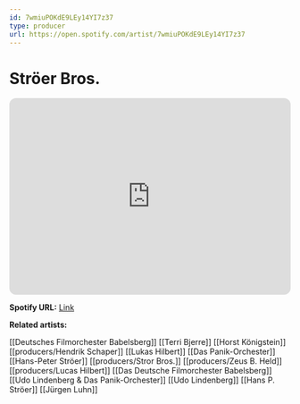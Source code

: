 ```yaml
---
id: 7wmiuPOKdE9LEy14YI7z37
type: producer
url: https://open.spotify.com/artist/7wmiuPOKdE9LEy14YI7z37
---
```

# Ströer Bros.

<iframe style="border-radius:12px" src="https://open.spotify.com/embed/artist/7wmiuPOKdE9LEy14YI7z37" width="100%" height="352" frameBorder="0" allowfullscreen="" allow="autoplay; clipboard-write; encrypted-media; fullscreen; picture-in-picture" loading="lazy"></iframe>

**Spotify URL:** [Link](https://open.spotify.com/artist/7wmiuPOKdE9LEy14YI7z37)

**Related artists:**

[[Deutsches Filmorchester Babelsberg]]
[[Terri Bjerre]]
[[Horst Königstein]]
[[producers/Hendrik Schaper]]
[[Lukas Hilbert]]
[[Das Panik-Orchester]]
[[Hans-Peter Ströer]]
[[producers/Stror Bros.]]
[[producers/Zeus B. Held]]
[[producers/Lucas Hilbert]]
[[Das Deutsche Filmorchester Babelsberg]]
[[Udo Lindenberg & Das Panik-Orchester]]
[[Udo Lindenberg]]
[[Hans P. Ströer]]
[[Jürgen Luhn]]
